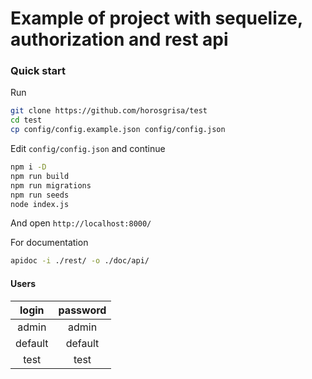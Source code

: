 # Example of project with sequelize, authorization and rest api

### Quick start

Run

```bash
git clone https://github.com/horosgrisa/test
cd test 
cp config/config.example.json config/config.json
```

Edit `config/config.json` and continue

```bash
npm i -D
npm run build
npm run migrations
npm run seeds
node index.js
````

And open `http://localhost:8000/`

For documentation

```bash
apidoc -i ./rest/ -o ./doc/api/
```

#### Users

|  login  | password |
|:-------:|:--------:|
| admin   | admin    |
| default | default  |
| test    | test     |

